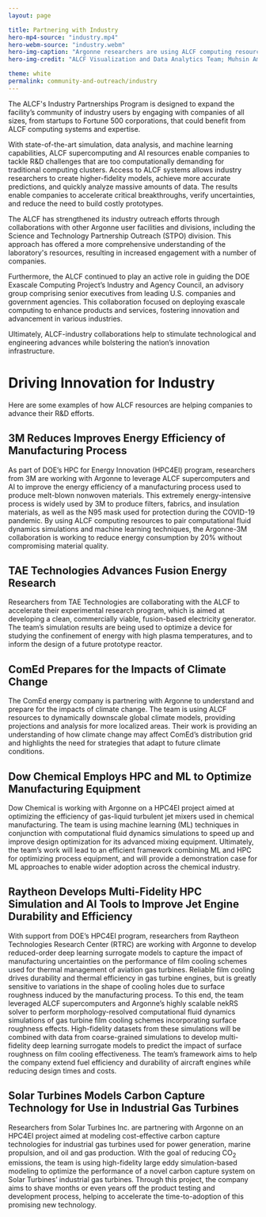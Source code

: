 ```yaml
---
layout: page

title: Partnering with Industry
hero-mp4-source: "industry.mp4"
hero-webm-source: "industry.webm"
hero-img-caption: "Argonne researchers are using ALCF computing resources to help the aviation industry advance the development of sustainable aviation fuels. This is a snapshot from a wall-resolved late eddy simulation of the turbulent flow inside the ARC M1 gas turbine combustor. The simulation was performed on ALCF computing resources using the Nek5000 code."
hero-img-credit: "ALCF Visualization and Data Analytics Team; Muhsin Ameen and Sicong Wu, Argonne National Laboratory"

theme: white
permalink: community-and-outreach/industry
---
```


The ALCF's Industry Partnerships Program is designed to expand the facility’s community of industry users by engaging with companies of all sizes, from startups to Fortune 500 corporations, that could benefit from ALCF computing systems and expertise. 

With state-of-the-art simulation, data analysis, and machine learning capabilities, ALCF supercomputing and AI resources enable companies to tackle R&D challenges that are too computationally demanding for traditional computing clusters. Access to ALCF systems allows industry researchers to create higher-fidelity models, achieve more accurate predictions, and quickly analyze massive amounts of data. The results enable companies to accelerate critical breakthroughs, verify uncertainties, and reduce the need to build costly prototypes.

The ALCF has strengthened its industry outreach efforts through collaborations with other Argonne user facilities and divisions, including the Science and Technology Partnership Outreach (STPO) division. This approach has offered a more comprehensive understanding of the laboratory's resources, resulting in increased engagement with a number of companies.

Furthermore, the ALCF continued to play an active role in guiding the DOE Exascale Computing Project’s Industry and Agency Council, an advisory group comprising senior executives from leading U.S. companies and government agencies. This collaboration focused on deploying exascale computing to enhance products and services, fostering innovation and advancement in various industries.

Ultimately, ALCF-industry collaborations help to stimulate technological and engineering advances while bolstering the nation’s innovation infrastructure.

# Driving Innovation for Industry

Here are some examples of how ALCF resources are helping companies to advance their R&D efforts.

## 3M Reduces Improves Energy Efficiency of Manufacturing Process 
As part of DOE’s HPC for Energy Innovation (HPC4EI) program, researchers from 3M are working with Argonne to leverage ALCF supercomputers and AI to improve the energy efficiency of a manufacturing process used to produce melt-blown nonwoven materials. This extremely energy-intensive process is widely used by 3M to produce filters, fabrics, and insulation materials, as well as the N95 mask used for protection during the COVID-19 pandemic. By using ALCF computing resources to pair computational fluid dynamics simulations and machine learning techniques, the Argonne-3M collaboration is working to reduce energy consumption by 20% without compromising material quality.

## TAE Technologies Advances Fusion Energy Research
Researchers from TAE Technologies are collaborating with the ALCF to accelerate their experimental research program, which is aimed at developing a clean, commercially viable, fusion-based electricity generator. The team’s simulation results are being used to optimize a device for studying the confinement of energy with high plasma temperatures, and to inform the design of a future prototype reactor.

## ComEd Prepares for the Impacts of Climate Change
The ComEd energy company is partnering with Argonne to understand and prepare for the impacts of climate change. The team is using ALCF resources to dynamically downscale global climate models, providing projections and analysis for more localized areas. Their work is providing an understanding of how climate change may affect ComEd’s distribution grid and highlights the need for strategies that adapt to future climate conditions.

## Dow Chemical Employs HPC and ML to Optimize Manufacturing Equipment
Dow Chemical is working with Argonne on a HPC4EI project aimed at optimizing the efficiency of gas-liquid turbulent jet mixers used in chemical manufacturing. The team is using machine learning (ML) techniques in conjunction with computational fluid dynamics simulations to speed up and improve design optimization for its advanced mixing equipment. Ultimately, the team’s work will lead to an efficient framework combining ML and HPC for optimizing process equipment, and will provide a demonstration case for ML approaches to enable wider adoption across the chemical industry.

## Raytheon Develops Multi-Fidelity HPC Simulation and AI Tools to Improve Jet Engine Durability and Efficiency
With support from DOE’s HPC4EI program, researchers from Raytheon Technologies Research Center (RTRC) are working with Argonne to develop reduced-order deep learning surrogate models to capture the impact of manufacturing uncertainties on the performance of film cooling schemes used for thermal management of aviation gas turbines. Reliable film cooling drives durability and thermal efficiency in gas turbine engines, but is greatly sensitive to variations in the shape of cooling holes due to surface roughness induced by the manufacturing process. To this end, the team leveraged ALCF supercomputers and Argonne’s highly scalable nekRS solver to perform morphology-resolved computational fluid dynamics simulations of gas turbine film cooling schemes incorporating surface roughness effects. High-fidelity datasets from these simulations will be combined with data from coarse-grained simulations to develop multi-fidelity deep learning surrogate models to predict the impact of surface roughness on film cooling effectiveness. The team’s framework aims to help the company extend fuel efficiency and durability of aircraft engines while reducing design times and costs.

## Solar Turbines Models Carbon Capture Technology for Use in Industrial Gas Turbines
Researchers from Solar Turbines Inc. are partnering with Argonne on an HPC4EI project aimed at modeling cost-effective carbon capture technologies for industrial gas turbines used for power generation, marine propulsion, and oil and gas production. With the goal of reducing CO<sub>2</sub> emissions, the team is using high-fidelity large eddy simulation-based modeling to optimize the performance of a novel carbon capture system on Solar Turbines’ industrial gas turbines. Through this project, the company aims to shave months or even years off the product testing and development process, helping to accelerate the time-to-adoption of this promising new technology.
